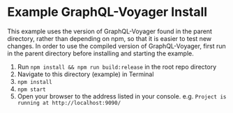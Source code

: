 Example GraphQL-Voyager Install
========================

This example uses the version of GraphQL-Voyager found in the parent directory, rather
than depending on npm, so that it is easier to test new changes. In order to use
the compiled version of GraphQL-Voyager, first run in the parent directory before
installing and starting the example.

1. Run `npm install && npm run build:release` in the root repo directory
2. Navigate to this directory (example) in Terminal
3. `npm install`
4. `npm start`
5. Open your browser to the address listed in your console. e.g. `Project is running at http://localhost:9090/`
